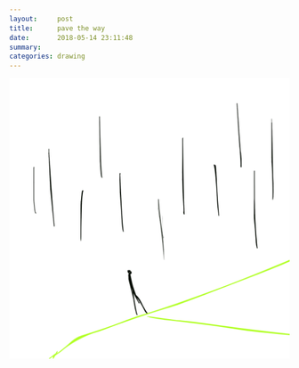 ```yaml
---
layout:     post
title:      pave the way
date:       2018-05-14 23:11:48
summary:    
categories: drawing
---
```

![pave the way](/images/diary/pave-the-way.png ".")
